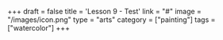 +++
draft = false
title = 'Lesson 9 - Test'
link = "#"
image = "/images/icon.png"
type = "arts"
category = ["painting"]
tags = ["watercolor"]
+++
